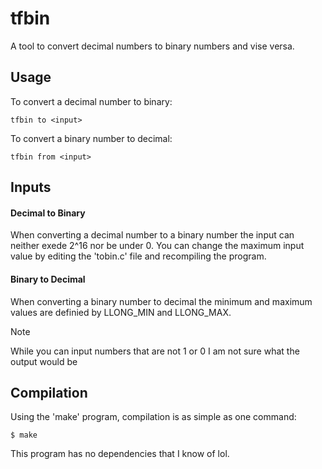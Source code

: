 # tfbin
A tool to convert decimal numbers to binary numbers and vise versa.

## Usage
To convert a decimal number to binary:
```
tfbin to <input>
```
To convert a binary number to decimal:
```
tfbin from <input>
```
## Inputs
#### Decimal to Binary
When converting a decimal number to a binary number the input can neither exede 2^16 nor be under 0. You can change the maximum input value by editing the 'tobin.c' file and recompiling the program.
#### Binary to Decimal
When converting a binary number to decimal the minimum and maximum values are definied by LLONG_MIN and LLONG_MAX.
> [!note]
> While you can input numbers that are not 1 or 0 I am not sure what the output would be
## Compilation
Using the 'make' program, compilation is as simple as one command:
```
$ make
```
This program has no dependencies that I know of lol.
